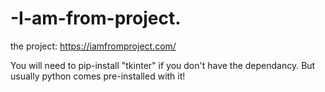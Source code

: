 # -I-am-from-project.
the project: https://iamfromproject.com/

You will need to pip-install "tkinter" if you don't have the dependancy. But usually python comes pre-installed with it!
